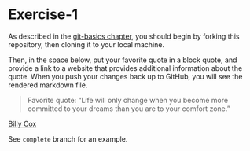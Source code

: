 # Exercise-1

As described in the [git-basics
chapter](https://info201.github.io/git-basics.html), you should begin
by forking this repository, then cloning it to your local machine.

Then, in the space below, put your favorite quote in a block quote,
and provide a link to a website that provides additional information
about the quote. When you push your changes back up to GitHub, you
will see the rendered markdown file.

> Favorite quote:
“Life will only change when you become more committed to your dreams than you are to your comfort zone.”

[Billy Cox](https://thegoalchaser.com/quotes-about-changing-yourself/)

See `complete` branch for an example.
